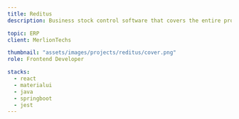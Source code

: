 ```yaml
---
title: Reditus
description: Business stock control software that covers the entire production process.

topic: ERP
client: MerlionTechs

thumbnail: "assets/images/projects/reditus/cover.png"
role: Frontend Developer

stacks:
  - react
  - materialui
  - java
  - springboot
  - jest
---
```


